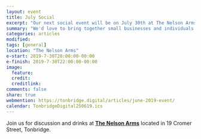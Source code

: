 ```yaml
---
layout: event
title: July Social
excerpt: "Our next social event will be on July 30th at The Nelson Arms"
summary: "We'd love to bring together small businesses and individuals throughout Tonbridge looking to chat about all aspects of their digital strategy. Whether you're working in technology, the Web or a complete novice/outsider looking for advice then please come along."
categories: articles
modified:
tags: [general]
location: "The Nelson Arms"
e-start: 2019-7-30T20:00:00-00:00
e-finish: 2019-7-30T22:00:00-00:00
image:
  feature:
  credit:
  creditlink:
comments: false
share: true
webmention: https://tonbridge.digital/articles/june-2019-event/
calendar: TonbridgeDigital250619.ics
---
```

Join us for discussion and drinks at **[The Nelson Arms](http://thenelsonarms.com/)** located in 19 Cromer Street, Tonbridge.
